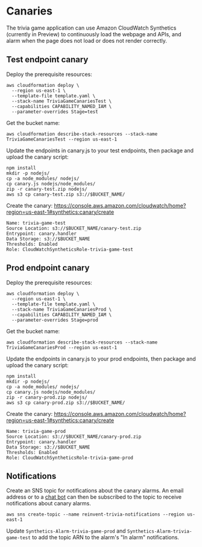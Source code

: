 # Canaries

The trivia game application can use Amazon CloudWatch Synthetics (currently in Preview) to continuously load the webpage and APIs, and alarm when the page does not load or does not render correctly.

## Test endpoint canary

Deploy the prerequisite resources:
```
aws cloudformation deploy \
  --region us-east-1 \
  --template-file template.yaml \
  --stack-name TriviaGameCanariesTest \
  --capabilities CAPABILITY_NAMED_IAM \
  --parameter-overrides Stage=test
```

Get the bucket name:
```
aws cloudformation describe-stack-resources --stack-name TriviaGameCanariesTest --region us-east-1
```

Update the endpoints in canary.js to your test endpoints, then package and upload the canary script:
```
npm install
mkdir -p nodejs/
cp -a node_modules/ nodejs/
cp canary.js nodejs/node_modules/
zip -r canary-test.zip nodejs/
aws s3 cp canary-test.zip s3://$BUCKET_NAME/
```

Create the canary: https://console.aws.amazon.com/cloudwatch/home?region=us-east-1#synthetics:canary/create
```
Name: trivia-game-test
Source Location: s3://$BUCKET_NAME/canary-test.zip
Entrypoint: canary.handler
Data Storage: s3://$BUCKET_NAME
Thresholds: Enabled
Role: CloudWatchSyntheticsRole-trivia-game-test
```

## Prod endpoint canary

Deploy the prerequisite resources:
```
aws cloudformation deploy \
  --region us-east-1 \
  --template-file template.yaml \
  --stack-name TriviaGameCanariesProd \
  --capabilities CAPABILITY_NAMED_IAM \
  --parameter-overrides Stage=prod
```

Get the bucket name:
```
aws cloudformation describe-stack-resources --stack-name TriviaGameCanariesProd --region us-east-1
```

Update the endpoints in canary.js to your prod endpoints, then package and upload the canary script:
```
npm install
mkdir -p nodejs/
cp -a node_modules/ nodejs/
cp canary.js nodejs/node_modules/
zip -r canary-prod.zip nodejs/
aws s3 cp canary-prod.zip s3://$BUCKET_NAME/
```

Create the canary: https://console.aws.amazon.com/cloudwatch/home?region=us-east-1#synthetics:canary/create
```
Name: trivia-game-prod
Source Location: s3://$BUCKET_NAME/canary-prod.zip
Entrypoint: canary.handler
Data Storage: s3://$BUCKET_NAME
Thresholds: Enabled
Role: CloudWatchSyntheticsRole-trivia-game-prod
```

## Notifications

Create an SNS topic for notifications about the canary alarms.  An email address or to a [chat bot](https://docs.aws.amazon.com/chatbot/latest/adminguide/setting-up.html) can then be subscribed to the topic to receive notifications about canary alarms.
```
aws sns create-topic --name reinvent-trivia-notifications --region us-east-1
```

Update `Synthetics-Alarm-trivia-game-prod` and `Synthetics-Alarm-trivia-game-test` to add the topic ARN to the alarm's "In alarm" notifications.